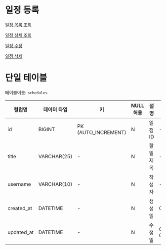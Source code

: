 # 일정 등록

[일정 목록 조회](https://www.notion.so/1f99d57b6c8c8092a153c9df9fb8ab1e?pvs=21)

[일정 상세 조회](https://www.notion.so/1f99d57b6c8c80f79276f4fb225e6f17?pvs=21)

[일정 수정](https://www.notion.so/1f99d57b6c8c80c099f3ce4b2ffd4351?pvs=21)

[일정 삭제](https://www.notion.so/1f99d57b6c8c80128e8bdcccf20a0b1d?pvs=21)



# 단일 테이블

테이블이름: `schedules`

| 컬럼명 | 데이터 타입 | 키 | NULL 허용 | 설명 | 기본값 |
| --- | --- | --- | --- | --- | --- |
| id | BIGINT | PK (AUTO_INCREMENT) | N | 일정 ID | - |
| title | VARCHAR(25) | - | N | 할 일 제목 | - |
| username | VARCHAR(10) | - | N | 작성자 | - |
| created_at | DATETIME | - | N | 생성일 | CURRENT_TIMESTAMP |
| updated_at | DATETIME | - | N | 수정일 | ON UPDATE CURRENT_TIMESTAMP |
